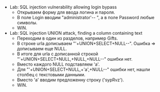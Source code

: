 + Lab: SQL injection vulnerability allowing login bypass
  + Открываем форму для ввода логина и пароля.
  + В поле Login вводим "administrator'-- ", а в поле Password любые символы.
  + WIN.
+ Lab: SQL injection UNION attack, finding a column containing text
  + Переходим в один из разделов, например Gifts.
  + В строке urla дописываем "'+UNION+SELECT+NULL--". Ошибка => дописываем еще NULL.
  + В итоге для urla с дописанной строкой "'+UNION+SELECT+NULL,+NULL,+NULL--" ошибки нет.
  + Вместо каждого NULL подставляем 'a'.
  + Для "'+UNION+SELECT+NULL,+'a',+NULL--" ошибки нет, нашли столбец с текстовыми данными.
  + Вместо 'a' вводим предложенну строку ('sypRvz').
  + WIN.
